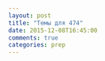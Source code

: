 ```yaml
---
layout: post
title: "Темы для 474"
date: 2015-12-08T16:45:00
comments: true
categories: prep
---
```

